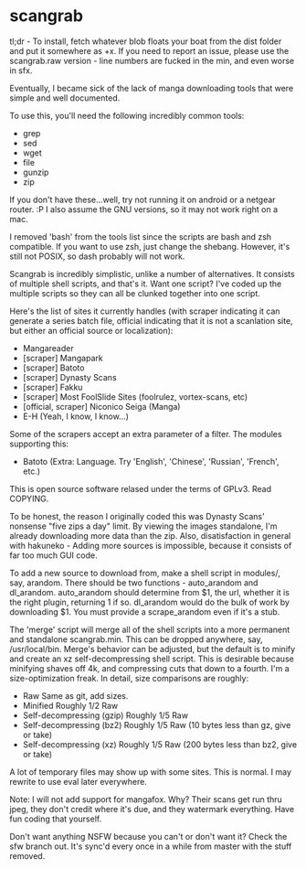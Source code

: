scangrab
=====

tl;dr - To install, fetch whatever blob floats your boat from the dist folder and put it somewhere as +x. If you need to report an issue, please use the scangrab.raw version - line numbers are fucked in the min, and even worse in sfx.

Eventually, I became sick of the lack of manga downloading tools that were simple and well documented.

To use this, you'll need the following incredibly common tools:

 * grep
 * sed
 * wget
 * file
 * gunzip
 * zip

If you don't have these...well, try not running it on android or a netgear router. :P I also assume the GNU versions, so it may not work right on a mac.

I removed 'bash' from the tools list since the scripts are bash and zsh compatible. If you want to use zsh, just change the shebang. However, it's still not POSIX, so dash probably will not work.

Scangrab is incredibly simplistic, unlike a number of alternatives. It consists of multiple shell scripts, and that's it. Want one script? I've coded up the multiple scripts so they can all be clunked together into one script.

Here's the list of sites it currently handles (with scraper indicating it can generate a series batch file, official indicating that it is not a scanlation site, but either an official source or localization):

 * Mangareader
 * [scraper] Mangapark
 * [scraper] Batoto
 * [scraper] Dynasty Scans
 * [scraper] Fakku
 * [scraper] Most FoolSlide Sites (foolrulez, vortex-scans, etc)
 * [official, scraper] Niconico Seiga (Manga)
 * E-H (Yeah, I know, I know...)

Some of the scrapers accept an extra parameter of a filter. The modules supporting this:

 * Batoto (Extra: Language. Try 'English', 'Chinese', 'Russian', 'French', etc.)

This is open source software relased under the terms of GPLv3. Read COPYING.

To be honest, the reason I originally coded this was Dynasty Scans' nonsense "five zips a day" limit. By viewing the images standalone, I'm already downloading more data than the zip. Also, disatisfaction in general with hakuneko - Adding more sources is impossible, because it consists of far too much GUI code.

To add a new source to download from, make a shell script in modules/, say, arandom. There should be two functions - auto_arandom and dl_arandom. auto_arandom should determine from $1, the url, whether it is the right plugin, returning 1 if so. dl_arandom would do the bulk of work by downloading $1. You must provide a scrape_arandom even if it's a stub.

The 'merge' script will merge all of the shell scripts into a more permanent and standalone scangrab.min. This can be dropped anywhere, say, /usr/local/bin. Merge's behavior can be adjusted, but the default is to minify and create an xz self-decompressing shell script. This is desirable because minifying shaves off 4k, and compressing cuts that down to a fourth. I'm a size-optimization freak. In detail, size comparisons are roughly:

 * Raw                        Same as git, add sizes.
 * Minified                   Roughly 1/2 Raw
 * Self-decompressing (gzip)  Roughly 1/5 Raw
 * Self-decompressing (bz2)   Roughly 1/5 Raw (10 bytes less than gz, give or take)
 * Self-decompressing (xz)    Roughly 1/5 Raw (200 bytes less than bz2, give or take)


A lot of temporary files may show up with some sites. This is normal. I may rewrite to use eval later everywhere.

Note: I will not add support for mangafox. Why? Their scans get run thru jpeg, they don't credit where it's due, and they watermark everything. Have fun coding that yourself.

Don't want anything NSFW because you can't or don't want it? Check the sfw branch out. It's sync'd every once in a while from master with the stuff removed.

